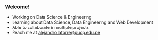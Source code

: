 ### Welcome!
- Working on Data Science & Engineering
- Learning about Data Science, Data Engineering and Web Development
- Able to collaborate in multiple projects
- Reach me at alejandro.latorre@pucp.edu.pe
<!--
**alejlatorre/alejlatorre** is a ✨ _special_ ✨ repository because its `README.md` (this file) appears on your GitHub profile.
-->
